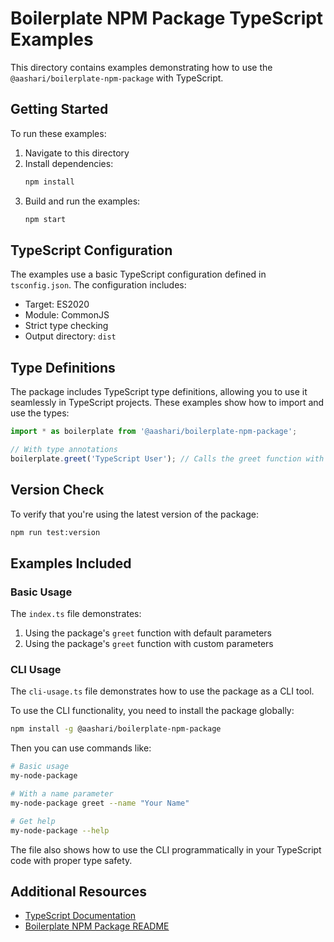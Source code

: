 # Boilerplate NPM Package TypeScript Examples

This directory contains examples demonstrating how to use the `@aashari/boilerplate-npm-package` with TypeScript.

## Getting Started

To run these examples:

1. Navigate to this directory
2. Install dependencies:
    ```bash
    npm install
    ```
3. Build and run the examples:
    ```bash
    npm start
    ```

## TypeScript Configuration

The examples use a basic TypeScript configuration defined in `tsconfig.json`. The configuration includes:

- Target: ES2020
- Module: CommonJS
- Strict type checking
- Output directory: `dist`

## Type Definitions

The package includes TypeScript type definitions, allowing you to use it seamlessly in TypeScript projects. These examples show how to import and use the types:

```typescript
import * as boilerplate from '@aashari/boilerplate-npm-package';

// With type annotations
boilerplate.greet('TypeScript User'); // Calls the greet function with proper typing
```

## Version Check

To verify that you're using the latest version of the package:

```bash
npm run test:version
```

## Examples Included

### Basic Usage

The `index.ts` file demonstrates:

1. Using the package's `greet` function with default parameters
2. Using the package's `greet` function with custom parameters

### CLI Usage

The `cli-usage.ts` file demonstrates how to use the package as a CLI tool.

To use the CLI functionality, you need to install the package globally:

```bash
npm install -g @aashari/boilerplate-npm-package
```

Then you can use commands like:

```bash
# Basic usage
my-node-package

# With a name parameter
my-node-package greet --name "Your Name"

# Get help
my-node-package --help
```

The file also shows how to use the CLI programmatically in your TypeScript code with proper type safety.

## Additional Resources

- [TypeScript Documentation](https://www.typescriptlang.org/docs/)
- [Boilerplate NPM Package README](../../README.md)
